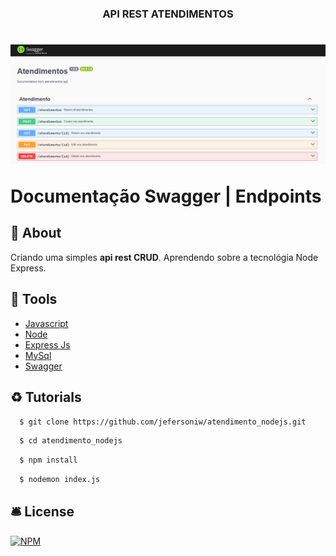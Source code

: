 <h3 align="center">
  <p> API REST ATENDIMENTOS </p>
</h3>
<h1>
  <img src="./public/swagger_img.png" />
  <p> Documentação Swagger | Endpoints </p>
</h1>

## 📖 About

Criando uma simples **api rest CRUD**. Aprendendo sobre a tecnológia Node Express.

## 🔨 Tools

- [Javascript](https://developer.mozilla.org/en-US/docs/Web/JavaScript)
- [Node](https://nodejs.org/pt)
- [Express Js](https://expressjs.com/pt-br/)
- [MySql](https://dev.mysql.com/doc/)
- [Swagger](https://swagger.io/docs/)

## ♻️ Tutorials

```bash
  $ git clone https://github.com/jefersoniw/atendimento_nodejs.git
```

```bash
  $ cd atendimento_nodejs
```

```bash
  $ npm install
```

```bash
  $ nodemon index.js
```
## 🛎️ License

[![NPM](https://img.shields.io/badge/license-MIT-green)](https://github.com/jefersoniw/atendimento_nodejs/blob/main/LICENSE)


